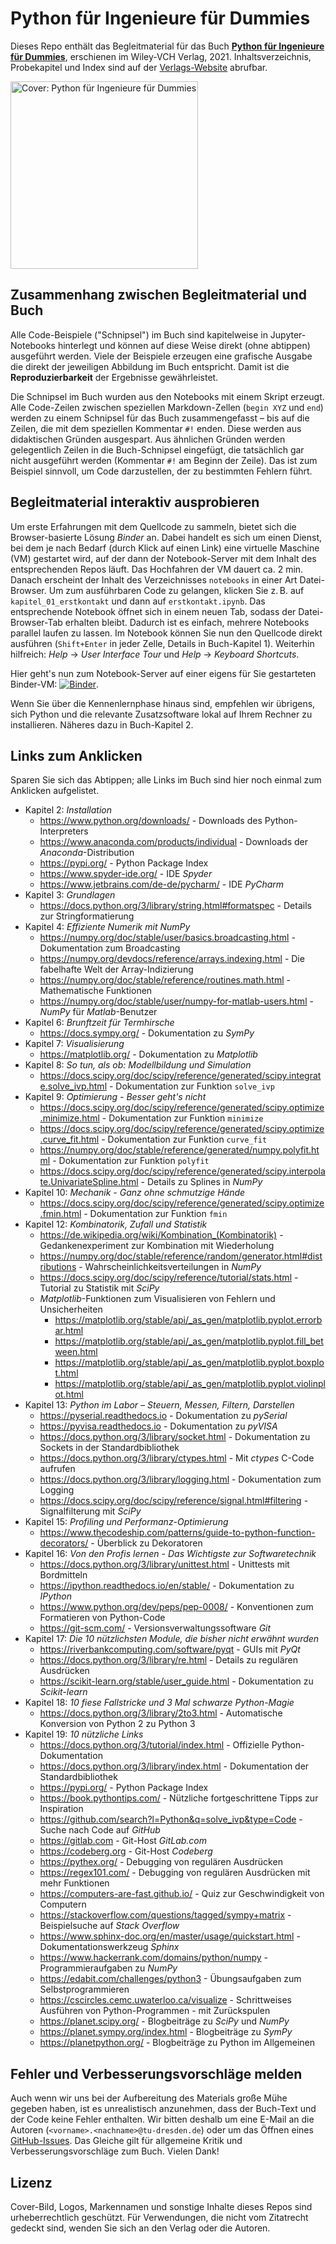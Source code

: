 # Python für Ingenieure für Dummies

Dieses Repo enthält das Begleitmaterial für das Buch **[Python für Ingenieure für Dummies](https://www.wiley-vch.de/de?option=com_eshop&view=product&isbn=9783527717675)**, erschienen im Wiley-VCH Verlag, 2021. Inhaltsverzeichnis, Probekapitel und Index sind auf der [Verlags-Website](https://www.wiley-vch.de/de?option=com_eshop&view=product&isbn=9783527717675) abrufbar.


[<img src="img/cover_book.png" title="Python für Ingenieure für Dummies" alt="Cover: Python für Ingenieure für Dummies" width="300">](https://www.wiley-vch.de/de?option=com_eshop&view=product&isbn=9783527717675)


## Zusammenhang zwischen Begleitmaterial und Buch

Alle Code-Beispiele ("Schnipsel") im Buch sind kapitelweise in Jupyter-Notebooks hinterlegt und können auf diese Weise direkt (ohne abtippen) ausgeführt werden. Viele der Beispiele erzeugen eine grafische Ausgabe die direkt der jeweiligen Abbildung im Buch entspricht. Damit ist die **Reproduzierbarkeit** der Ergebnisse gewährleistet.

Die Schnipsel im Buch wurden aus den Notebooks mit einem Skript erzeugt. Alle Code-Zeilen zwischen speziellen Markdown-Zellen (`begin XYZ` und `end`) werden zu einem Schnipsel für das Buch zusammengefasst – bis auf die Zeilen, die mit  dem speziellen Kommentar `#!` enden. Diese werden aus didaktischen Gründen ausgespart. Aus ähnlichen Gründen werden gelegentlich Zeilen in die Buch-Schnipsel eingefügt, die tatsächlich gar nicht ausgeführt werden (Kommentar `#!` am Beginn der Zeile). Das ist zum Beispiel sinnvoll, um Code darzustellen, der zu bestimmten Fehlern führt.


## Begleitmaterial interaktiv ausprobieren

Um erste Erfahrungen mit dem Quellcode zu sammeln, bietet sich die Browser-basierte Lösung *Binder* an. Dabei handelt es sich um einen Dienst, bei dem je nach Bedarf (durch Klick auf einen Link) eine virtuelle Maschine (VM) gestartet wird, auf der dann der Notebook-Server mit dem Inhalt des entsprechenden Repos läuft. Das Hochfahren der VM dauert ca. 2 min.  Danach erscheint der Inhalt des Verzeichnisses `notebooks` in einer Art Datei-Browser. Um zum ausführbaren Code zu gelangen, klicken Sie z.&#x202F;B. auf `kapitel_01_erstkontakt` und dann auf `erstkontakt.ipynb`. Das entsprechende Notebook öffnet sich in einem neuen Tab, sodass der Datei-Browser-Tab erhalten bleibt. Dadurch ist es einfach, mehrere Notebooks parallel laufen zu lassen. Im Notebook können Sie nun den Quellcode direkt ausführen (`Shift+Enter` in jeder Zelle, Details in Buch-Kapitel 1). Weiterhin hilfreich: *Help* → *User Interface Tour* und *Help* → *Keyboard Shortcuts*.

Hier geht's nun zum Notebook-Server auf einer eigens für Sie gestarteten Binder-VM: [![Binder](https://mybinder.org/badge_logo.svg)](https://mybinder.org/v2/gh/python-fuer-ingenieure/material/main?urlpath=/tree/notebooks).

Wenn Sie über die Kennenlernphase hinaus sind, empfehlen wir übrigens, sich Python und die relevante Zusatzsoftware lokal auf Ihrem Rechner zu installieren. Näheres dazu in Buch-Kapitel 2.

## Links zum Anklicken

Sparen Sie sich das Abtippen; alle Links im Buch sind hier noch einmal zum Anklicken aufgelistet.

- Kapitel 2: *Installation*
    - https://www.python.org/downloads/ - Downloads des Python-Interpreters
    - https://www.anaconda.com/products/individual - Downloads der *Anaconda*-Distribution
    - https://pypi.org/ - Python Package Index
    - https://www.spyder-ide.org/ - IDE *Spyder*
    - https://www.jetbrains.com/de-de/pycharm/ - IDE *PyCharm*
- Kapitel 3: *Grundlagen*
    - https://docs.python.org/3/library/string.html#formatspec - Details zur Stringformatierung
- Kapitel 4: *Effiziente Numerik mit NumPy*
    - https://numpy.org/doc/stable/user/basics.broadcasting.html - Dokumentation zum Broadcasting
    - https://numpy.org/devdocs/reference/arrays.indexing.html - Die fabelhafte Welt der Array-Indizierung
    - https://numpy.org/doc/stable/reference/routines.math.html - Mathematische Funktionen
    - https://numpy.org/doc/stable/user/numpy-for-matlab-users.html - *NumPy* für *Matlab*-Benutzer
- Kapitel 6: *Brunftzeit für Termhirsche*
    - https://docs.sympy.org/ - Dokumentation zu *SymPy*
- Kapitel 7: *Visualisierung*
    - https://matplotlib.org/ - Dokumentation zu *Matplotlib*
- Kapitel 8: *So tun, als ob: Modellbildung und Simulation*
    - https://docs.scipy.org/doc/scipy/reference/generated/scipy.integrate.solve_ivp.html - Dokumentation zur Funktion `solve_ivp`
- Kapitel 9: *Optimierung - Besser geht's nicht*
    - https://docs.scipy.org/doc/scipy/reference/generated/scipy.optimize.minimize.html - Dokumentation zur Funktion `minimize`
    - https://docs.scipy.org/doc/scipy/reference/generated/scipy.optimize.curve_fit.html - Dokumentation zur Funktion `curve_fit`
    - https://numpy.org/doc/stable/reference/generated/numpy.polyfit.html - Dokumentation zur Funktion `polyfit`
    - https://docs.scipy.org/doc/scipy/reference/generated/scipy.interpolate.UnivariateSpline.html - Details zu Splines in *NumPy*
- Kapitel 10: *Mechanik - Ganz ohne schmutzige Hände*
    - https://docs.scipy.org/doc/scipy/reference/generated/scipy.optimize.fmin.html - Dokumentation zur Funktion `fmin`
- Kapitel 12: *Kombinatorik, Zufall und Statistik*
    - https://de.wikipedia.org/wiki/Kombination_(Kombinatorik) - Gedankenexperiment zur Kombination mit Wiederholung
    - https://numpy.org/doc/stable/reference/random/generator.html#distributions - Wahrscheinlichkeitsverteilungen in *NumPy*
    - https://docs.scipy.org/doc/scipy/reference/tutorial/stats.html - Tutorial zu Statistik mit *SciPy*
    - *Matplotlib*-Funktionen zum Visualisieren von Fehlern und Unsicherheiten
        - https://matplotlib.org/stable/api/_as_gen/matplotlib.pyplot.errorbar.html
        - https://matplotlib.org/stable/api/_as_gen/matplotlib.pyplot.fill_between.html
        - https://matplotlib.org/stable/api/_as_gen/matplotlib.pyplot.boxplot.html
        - https://matplotlib.org/stable/api/_as_gen/matplotlib.pyplot.violinplot.html
- Kapitel 13: *Python im Labor – Steuern, Messen, Filtern, Darstellen*
    - https://pyserial.readthedocs.io - Dokumentation zu *pySerial*
    - https://pyvisa.readthedocs.io - Dokumentation zu *pyVISA*
    - https://docs.python.org/3/library/socket.html - Dokumentation zu Sockets in der Standardbibliothek
    - https://docs.python.org/3/library/ctypes.html - Mit *ctypes* C-Code aufrufen
    - https://docs.python.org/3/library/logging.html - Dokumentation zum Logging
    - https://docs.scipy.org/doc/scipy/reference/signal.html#filtering - Signalfilterung mit *SciPy*
- Kapitel 15: *Profiling und Performanz-Optimierung*
    - https://www.thecodeship.com/patterns/guide-to-python-function-decorators/ - Überblick zu Dekoratoren
- Kapitel 16: *Von den Profis lernen - Das Wichtigste zur Softwaretechnik*
    - https://docs.python.org/3/library/unittest.html - Unittests mit Bordmitteln
    - https://ipython.readthedocs.io/en/stable/ - Dokumentation zu *IPython*
    - https://www.python.org/dev/peps/pep-0008/ - Konventionen zum Formatieren von Python-Code
    - https://git-scm.com/ - Versionsverwaltungssoftware *Git*
- Kapitel 17: *Die 10 nützlichsten Module, die bisher nicht erwähnt wurden*
    - https://riverbankcomputing.com/software/pyqt - GUIs mit *PyQt*
    - https://docs.python.org/3/library/re.html - Details zu regulären Ausdrücken
    - https://scikit-learn.org/stable/user_guide.html - Dokumentation zu *Scikit-learn*
- Kapitel 18: *10 fiese Fallstricke und 3 Mal schwarze Python-Magie*
    - https://docs.python.org/3/library/2to3.html - Automatische Konversion von Python 2 zu Python 3
- Kapitel 19: *10 nützliche Links*
    - https://docs.python.org/3/tutorial/index.html - Offizielle Python-Dokumentation
    - https://docs.python.org/3/library/index.html - Dokumentation der Standardbibliothek
    - https://pypi.org/ - Python Package Index
    - https://book.pythontips.com/ - Nützliche fortgeschrittene Tipps zur Inspiration
    - https://github.com/search?l=Python&q=solve_ivp&type=Code - Suche nach Code auf *GitHub*
    - https://gitlab.com - Git-Host *GitLab.com*
    - https://codeberg.org - Git-Host *Codeberg*
    - https://pythex.org/ - Debugging von regulären Ausdrücken
    - https://regex101.com/ - Debugging von regulären Ausdrücken mit mehr Funktionen
    - https://computers-are-fast.github.io/ - Quiz zur Geschwindigkeit von Computern
    - https://stackoverflow.com/questions/tagged/sympy+matrix - Beispielsuche auf *Stack Overflow*
    - https://www.sphinx-doc.org/en/master/usage/quickstart.html - Dokumentationswerkzeug *Sphinx*
    - https://www.hackerrank.com/domains/python/numpy - Programmieraufgaben zu *NumPy*
    - https://edabit.com/challenges/python3 - Übungsaufgaben zum Selbstprogrammieren
    - https://cscircles.cemc.uwaterloo.ca/visualize - Schrittweises Ausführen von Python-Programmen - mit Zurückspulen
    - https://planet.scipy.org/ - Blogbeiträge zu *SciPy* und *NumPy*
    - https://planet.sympy.org/index.html - Blogbeiträge zu *SymPy*
    - https://planetpython.org/ - Blogbeiträge zu Python im Allgemeinen

## Fehler und Verbesserungsvorschläge melden

Auch wenn wir uns bei der Aufbereitung des Materials große Mühe gegeben haben, ist es unrealistisch anzunehmen, dass der Buch-Text und der Code keine Fehler enthalten. Wir bitten deshalb um eine E-Mail an die Autoren (`<vorname>.<nachname>@tu-dresden.de`) oder um das Öffnen eines [GitHub-Issues](https://github.com/python-fuer-ingenieure/begleitmaterial/issues). Das Gleiche gilt für allgemeine Kritik und Verbesserungsvorschläge zum Buch. Vielen Dank!


## Lizenz

Cover-Bild, Logos, Markennamen und sonstige Inhalte dieses Repos sind urheberrechtlich geschützt. Für Verwendungen, die nicht vom Zitatrecht gedeckt sind, wenden Sie sich an den Verlag oder die Autoren.
